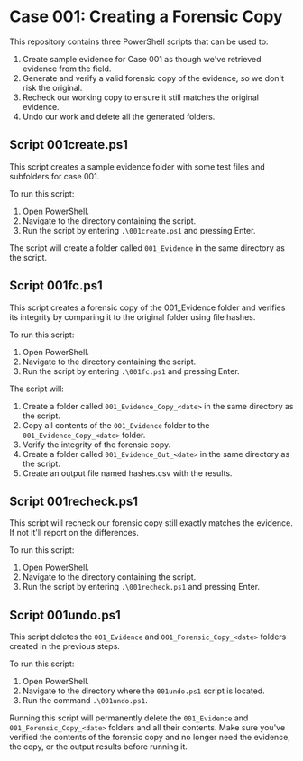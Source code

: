 # Case 001: Creating a Forensic Copy

This repository contains three PowerShell scripts that can be used to:

1. Create sample evidence for Case 001 as though we've retrieved evidence from the field.
2. Generate and verify a valid forensic copy of the evidence, so we don't risk the original.
3. Recheck our working copy to ensure it still matches the original evidence.
4. Undo our work and delete all the generated folders.

## Script 001create.ps1

This script creates a sample evidence folder with some test files and subfolders for case 001.

To run this script:

1. Open PowerShell.
2. Navigate to the directory containing the script.
3. Run the script by entering `.\001create.ps1` and pressing Enter.

The script will create a folder called `001_Evidence` in the same directory as the script.

## Script 001fc.ps1

This script creates a forensic copy of the 001_Evidence folder and 
verifies its integrity by comparing it to the original folder using file hashes.

To run this script:

1. Open PowerShell.
2. Navigate to the directory containing the script.
3. Run the script by entering `.\001fc.ps1` and pressing Enter.

The script will:

1. Create a folder called `001_Evidence_Copy_<date>` in the same directory as the script.
1. Copy all contents of the `001_Evidence` folder to the `001_Evidence_Copy_<date>` folder.
1. Verify the integrity of the forensic copy.
1. Create a folder called `001_Evidence_Out_<date>` in the same directory as the script.
1. Create an output file named hashes.csv with the results.

## Script 001recheck.ps1

This script will recheck our forensic copy still exactly matches the evidence. 
If not it'll report on the differences. 

To run this script:

1. Open PowerShell.
2. Navigate to the directory containing the script.
3. Run the script by entering `.\001recheck.ps1` and pressing Enter.

## Script 001undo.ps1

This script deletes the `001_Evidence` and `001_Forensic_Copy_<date>` folders created in the previous steps.

To run this script:

1. Open PowerShell.
2. Navigate to the directory where the `001undo.ps1` script is located.
3. Run the command `.\001undo.ps1`.

Running this script will permanently delete the `001_Evidence` and `001_Forensic_Copy_<date>` folders and all their contents. 
Make sure you've verified the contents of the forensic copy 
and no longer need the evidence, the copy, or the output results before running it.


